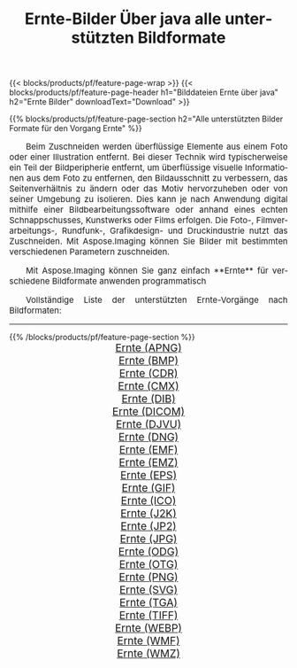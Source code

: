 ﻿---
title: Ernte-Bilder Über java alle unterstützten Bildformate 
weight: 3920
url: /de/java/crop 
lang: de
langdirlevel: 2
locales: zh-hans,ja,it,ru,de,es,fr,nl,id,lt,pl,pt,vi,tr,ko,zh-hant,ar,hi,th,sv,cs,uk,he
description: Mit Aspose.Imaging können Sie ganz einfach Ernte Bilder über java
---

{{< blocks/products/pf/feature-page-wrap >}}
{{< blocks/products/pf/feature-page-header h1="Bilddateien Ernte über java" h2="Ernte Bilder" downloadText="Download" >}}


{{% blocks/products/pf/feature-page-section  h2="Alle unterstützten Bilder Formate für den Vorgang Ernte" %}}
<p align="justify" style="text-indent:2em;font-size:15px;">
Beim Zuschneiden werden überflüssige Elemente aus einem Foto oder einer Illustration entfernt. Bei dieser Technik wird typischerweise ein Teil der Bildperipherie entfernt, um überflüssige visuelle Informationen aus dem Foto zu entfernen, den Bildausschnitt zu verbessern, das Seitenverhältnis zu ändern oder das Motiv hervorzuheben oder von seiner Umgebung zu isolieren. Dies kann je nach Anwendung digital mithilfe einer Bildbearbeitungssoftware oder anhand eines echten Schnappschusses, Kunstwerks oder Films erfolgen. Die Foto-, Filmverarbeitungs-, Rundfunk-, Grafikdesign- und Druckindustrie nutzt das Zuschneiden. Mit Aspose.Imaging können Sie Bilder mit bestimmten verschiedenen Parametern zuschneiden.
</p>
<p align="justify" style="text-indent:2em;font-size:15px;">
Mit Aspose.Imaging können Sie ganz einfach **Ernte** für verschiedene Bildformate anwenden programmatisch
</p>
<p align="justify" style="text-indent:2em;font-size:15px;">
Vollständige Liste der unterstützten Ernte-Vorgänge nach Bildformaten:
</p>
<hr/>
{{% /blocks/products/pf/feature-page-section %}}
<div class="container-fluid productfamilypage bg-gray">
    <div class="convertypes bg-gray agp-content section">
        <div class="container">
		<div class="row other-converters" style="gap: 10px;font-size: 19px;text-align:center;">
		    <div class='col-md-2 other-converter remove-lp remove-rp'><a href="/imaging/de/java/crop/apng" style="padding:15px;">Ernte (APNG)</a></div><div class='col-md-2 other-converter remove-lp remove-rp'><a href="/imaging/de/java/crop/bmp" style="padding:15px;">Ernte (BMP)</a></div><div class='col-md-2 other-converter remove-lp remove-rp'><a href="/imaging/de/java/crop/cdr" style="padding:15px;">Ernte (CDR)</a></div><div class='col-md-2 other-converter remove-lp remove-rp'><a href="/imaging/de/java/crop/cmx" style="padding:15px;">Ernte (CMX)</a></div><div class='col-md-2 other-converter remove-lp remove-rp'><a href="/imaging/de/java/crop/dib" style="padding:15px;">Ernte (DIB)</a></div><div class='col-md-2 other-converter remove-lp remove-rp'><a href="/imaging/de/java/crop/dicom" style="padding:15px;">Ernte (DICOM)</a></div><div class='col-md-2 other-converter remove-lp remove-rp'><a href="/imaging/de/java/crop/djvu" style="padding:15px;">Ernte (DJVU)</a></div><div class='col-md-2 other-converter remove-lp remove-rp'><a href="/imaging/de/java/crop/dng" style="padding:15px;">Ernte (DNG)</a></div><div class='col-md-2 other-converter remove-lp remove-rp'><a href="/imaging/de/java/crop/emf" style="padding:15px;">Ernte (EMF)</a></div><div class='col-md-2 other-converter remove-lp remove-rp'><a href="/imaging/de/java/crop/emz" style="padding:15px;">Ernte (EMZ)</a></div><div class='col-md-2 other-converter remove-lp remove-rp'><a href="/imaging/de/java/crop/eps" style="padding:15px;">Ernte (EPS)</a></div><div class='col-md-2 other-converter remove-lp remove-rp'><a href="/imaging/de/java/crop/gif" style="padding:15px;">Ernte (GIF)</a></div><div class='col-md-2 other-converter remove-lp remove-rp'><a href="/imaging/de/java/crop/ico" style="padding:15px;">Ernte (ICO)</a></div><div class='col-md-2 other-converter remove-lp remove-rp'><a href="/imaging/de/java/crop/j2k" style="padding:15px;">Ernte (J2K)</a></div><div class='col-md-2 other-converter remove-lp remove-rp'><a href="/imaging/de/java/crop/jp2" style="padding:15px;">Ernte (JP2)</a></div><div class='col-md-2 other-converter remove-lp remove-rp'><a href="/imaging/de/java/crop/jpg" style="padding:15px;">Ernte (JPG)</a></div><div class='col-md-2 other-converter remove-lp remove-rp'><a href="/imaging/de/java/crop/odg" style="padding:15px;">Ernte (ODG)</a></div><div class='col-md-2 other-converter remove-lp remove-rp'><a href="/imaging/de/java/crop/otg" style="padding:15px;">Ernte (OTG)</a></div><div class='col-md-2 other-converter remove-lp remove-rp'><a href="/imaging/de/java/crop/png" style="padding:15px;">Ernte (PNG)</a></div><div class='col-md-2 other-converter remove-lp remove-rp'><a href="/imaging/de/java/crop/svg" style="padding:15px;">Ernte (SVG)</a></div><div class='col-md-2 other-converter remove-lp remove-rp'><a href="/imaging/de/java/crop/tga" style="padding:15px;">Ernte (TGA)</a></div><div class='col-md-2 other-converter remove-lp remove-rp'><a href="/imaging/de/java/crop/tiff" style="padding:15px;">Ernte (TIFF)</a></div><div class='col-md-2 other-converter remove-lp remove-rp'><a href="/imaging/de/java/crop/webp" style="padding:15px;">Ernte (WEBP)</a></div><div class='col-md-2 other-converter remove-lp remove-rp'><a href="/imaging/de/java/crop/wmf" style="padding:15px;">Ernte (WMF)</a></div><div class='col-md-2 other-converter remove-lp remove-rp'><a href="/imaging/de/java/crop/wmz" style="padding:15px;">Ernte (WMZ)</a></div>
                </div>
        </div>
    </div>
</div>
<br/>
